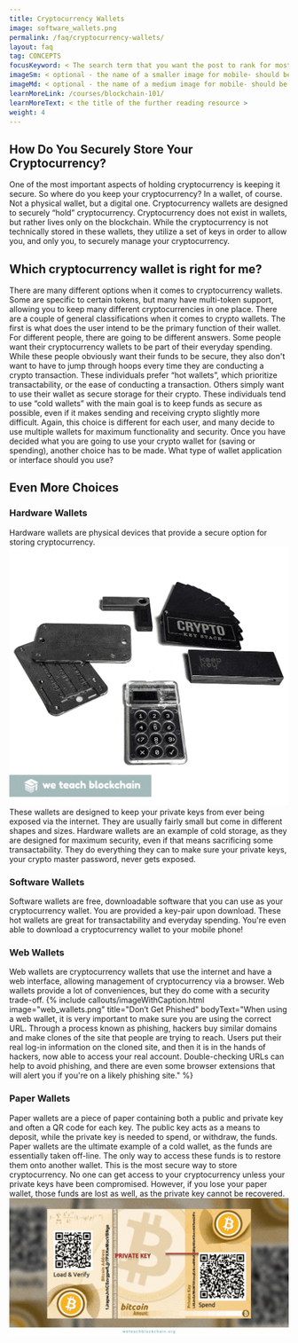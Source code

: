 ```yaml
---
title: Cryptocurrency Wallets
image: software_wallets.png
permalink: /faq/cryptocurrency-wallets/
layout: faq
tag: CONCEPTS
focusKeyword: < The search term that you want the post to rank for most>
imageSm: < optional - the name of a smaller image for mobile- should be same as image above but with _sm as a suffix before file ending>
imageMd: < optional - the name of a medium image for mobile- should be same as image above but with _md_ as a suffix before file ending>
learnMoreLink: /courses/blockchain-101/
learnMoreText: < the title of the further reading resource >
weight: 4
---
```

<h2>How Do You Securely Store Your Cryptocurrency?</h2>
<span>One of the most important aspects of holding cryptocurrency is keeping it secure. So where do you keep your cryptocurrency? In a wallet, of course. Not a physical wallet, but a digital one. Cryptocurrency wallets are designed to securely “hold” cryptocurrency. Cryptocurrency does not exist in wallets, but rather lives only on the blockchain. While the cryptocurrency is not technically stored in these wallets, they utilize a set of keys in order to allow you, and only you, to securely manage your cryptocurrency.</span>

<h2>Which cryptocurrency wallet is right for me?</h2>
<span>There are many different options when it comes to cryptocurrency wallets. Some are specific to certain tokens, but many have multi-token support, allowing you to keep many different cryptocurrencies in one place.</span>
<span>There are a couple of general classifications when it comes to crypto wallets. The first is what does the user intend to be the primary function of their wallet. For different people, there are going to be different answers.</span>
<span>Some people want their cryptocurrency wallets to be part of their everyday spending. While these people obviously want their funds to be secure, they also don't want to have to jump through hoops every time they are conducting a crypto transaction. These individuals prefer “hot wallets”, which prioritize transactability, or the ease of conducting a transaction. Others simply want to use their wallet as secure storage for their crypto. These individuals tend to use “cold wallets” with the main goal is to keep funds as secure as possible, even if it makes sending and receiving crypto slightly more difficult.</span>
<span>Again, this choice is different for each user, and many decide to use multiple wallets for maximum functionality and security. Once you have decided what you are going to use your crypto wallet for (saving or spending), another choice has to be made. What type of wallet application or interface should you use?</span>

<h2>Even More Choices</h2>
<h3>Hardware Wallets</h3>
<span>Hardware wallets are physical devices that provide a secure option for storing cryptocurrency.</span>
<img src="/assets/img/hardware_wallet_examples.png">
<span>These wallets are designed to keep your private keys from ever being exposed via the internet. They are usually fairly small but come in different shapes and sizes. Hardware wallets are an example of cold storage, as they are designed for maximum security, even if that means sacrificing some transactability. They do everything they can to make sure your private keys, your crypto master password, never gets exposed.</span>
<h3>Software Wallets</h3>
<span>Software wallets are free, downloadable software that you can use as your cryptocurrency wallet. You are provided a key-pair upon download. These hot wallets are great for transactability and everyday spending. You're even able to download a cryptocurrency wallet to your mobile phone!</span>
<h3>Web Wallets</h3>
<span>Web wallets are cryptocurrency wallets that use the internet and have a web interface, allowing management of cryptocurrency via a browser. Web wallets provide a lot of conveniences, but they do come with a security trade-off.</span>
{% include callouts/imageWithCaption.html
	image="web_wallets.png"
	title="Don’t Get Phished"
	bodyText="When using a web wallet, it is very important to make sure you are using the correct URL. Through a process known as phishing, hackers buy similar domains and make clones of the site that people are trying to reach. Users put their real log-in information on the cloned site, and then it is in the hands of hackers, now able to access your real account. Double-checking URLs can help to avoid phishing, and there are even some browser extensions that will alert you if you're on a likely phishing site."
%}
<h3>Paper Wallets</h3>
<span>Paper wallets are a piece of paper containing both a public and private key and often a QR code for each key. The public key acts as a means to deposit, while the private key is needed to spend, or withdraw, the funds. Paper wallets are the ultimate example of a cold wallet, as the funds are essentially taken off-line. The only way to access these funds is to restore them onto another wallet.</span>
<span>This is the most secure way to store cryptocurrency. No one can get access to your cryptocurrency unless your private keys have been compromised. However, if you lose your paper wallet, those funds are lost as well, as the private key cannot be recovered.</span>
<img src="/assets/img/paper_wallets.png">
